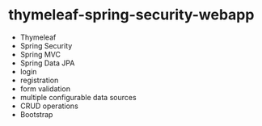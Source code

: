 # thymeleaf-spring-security-webapp
 - Thymeleaf
 - Spring Security 
 - Spring MVC 
 - Spring Data JPA 
 - login 
 - registration 
 - form validation 
 - multiple configurable data sources
 - CRUD operations
 - Bootstrap
